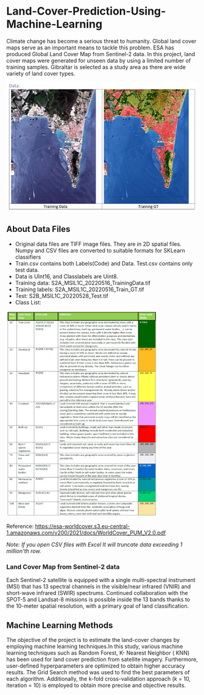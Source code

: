 # Land-Cover-Prediction-Using-Machine-Learning

Climate change has become a serious threat to humanity. Global land cover maps serve as an important
means to tackle this problem. ESA has produced Global Land Cover Map from Sentinel-2 data. 
In this project, land cover maps were generated for  unseen data by using a limited number of training samples. Gibraltar is selected as a study area as there are wide variety of land cover types.

<img src="https://github.com/iremozcann/Land-Cover-Prediction-Using-Machine-Learning/blob/main/images_for_readme/data1.png" alt="alt text" width="600">


## About Data Files
- Original data files are TIFF image files. They are in 2D spatial files. Numpy and CSV files are converted to suitable formats for SKLearn classifiers
- Train.csv contains both Labels(Code) and Data. Test.csv contains only test data.
- Data is UInt16, and Classlabels are Uint8.
- Training data: S2A_MSIL1C_20220516_TrainingData.tif
- Training labels: S2A_MSIL1C_20220516_Train_GT.tif
- Test: S2B_MSIL1C_20220528_Test.tif
- Class List:

<img src="https://github.com/iremozcann/Land-Cover-Prediction-Using-Machine-Learning/blob/main/images_for_readme/class-list.png" alt="alt text" width="400">

Reference: https://esa-worldcover.s3.eu-central-1.amazonaws.com/v200/2021/docs/WorldCover_PUM_V2.0.pdf

*Note: If you open CSV files with Excel It will truncate data exceeding 1 million'th row.*

### Land Cover Map from Sentinel-2 data
Each Sentinel-2 satellite is equipped with a single multi-spectral instrument (MSI) that has 13 spectral channels in the visible/near infrared (VNIR) and short-wave infrared (SWIR) spectrums.
Continued collaboration with the SPOT-5 and Landsat-8 missions is possible inside the 13 bands thanks to the 10-meter spatial resolution, with a primary goal of land classification.

## Machine Learning Methods
The objective of the project is to
estimate the land-cover changes by
employing machine learning techniques.In this study, various machine learning techniques
such as Random Forest, K- Nearest Neighbor ( KNN) has been used for
land cover prediction from satellite imagery. Furthermore,
user-defined hyperparameters are optimized to obtain higher
accuracy results. The Grid Search method was used to find the best
parameters of each algorithm. Additionally, the k-fold cross-validation approach (k = 10, iteration = 10) is employed to obtain more precise and objective results.
